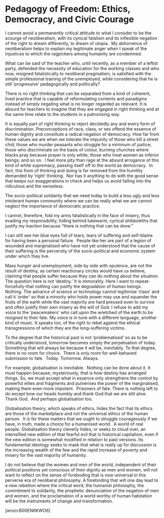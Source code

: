 Pedagogy of Freedom: Ethics, Democracy, and Civic Courage
=========================================================
I cannot avoid a permanently critical attitude to what I consider to be the scourge of neoliberalism, with its cynical fatalism and its inflexible negation of the right to dream differently, to dream of utopia.  My abhorrence of neoliberalism helps to explain my legitimate anger when I speak of the injustices to which the ragpickers among humanity are condemned. 

What can be said of the teacher who, until recently, as a member of a leftist party, defended the necessity of education for the working classes and who now, resigned fatalistically to neoliberal pragmatism, is satisfied with the simple professional training of the unemployed, while considering that he is still ‘progressive’ pedagogically and politically?

There is no right thinking that can be separated from a kind of coherent, lived practice that is capable of reformulating contents and paradigms instead of simply negating what is no longer regarded as relevant. It is absurd for teachers to imagine that they are engaged in right thinking and at the same time relate to the students in a patronising way.

It is equally part of right thinking to reject decidedly any and every form of discrimination. Preconceptions of race, class, or sex offend the essence of human dignity and constitute a radical negation of democracy. How far from these values we are when we tolerate the impunity of those who kill a street chid; those who murder peasants who struggle for a minimum of justice; those who discriminate on the basis of colour, burning churches where blacks pray because prayer is only white; those who treat women as inferior beings; and so on.  I feel more pity than rage at the absurd arrogance of this kind of white supremacy, passing itself off to the world as democracy.  In fact, this from of thinking and doing is far removed from the humility demanded by ‘right’ thinking.  Nor has it anything to do with the good sense that keeps our exaggerations in check and helps us avoid falling into the ridiculous and the senseless. 

The socio-political solidarity that we need today to build a less ugly and less intolerant human community where we can be really what we are cannot neglect the importance of democratic practice. 

I cannot, therefore, fold my arms fatalistically in the face of misery, thus evading my responsibility, hiding behind lukewarm, cynical shibboleths that justify my inaction because "there is nothing that can be done."

I can still see her blue eyes full of tears, tears of suffering and self-blame for having been a personal failure.  People like her are part of a legion of wounded and marginalised who have not yet understood that the cause of their suffering is the perversity of the socio-political and economic system under which they live.  

Mass hunger and unemployment, side by side with opulence, are not the result of destiny, as certain reactionary circles would have us believe, claiming that people suffer because they can do nothing about the situation. The question here is not ‘destiny.’ It is immorality. Here I want to repeat-forcefully-that nothing can justify the degradation of human beings. Nothing. The advance of science or technology cannot legitimise ‘class’ and call it ‘order’ so that a minority who holds power may use and squander the fruits of the earth while the vast majority are hard pressed even to survive and often justify their own misery as the will of God. I refuse to add my voice to the ‘peacemakers’ who call upon the wretched of the earth to be resigned to their fate. My voice is in tune with a different language, another kind of music. It speaks too, of the right to rebel against the ethical transgressions of which they are the long-suffering victims.   

To the degree that the historical past is not ‘problematised’ so as to be critically understood, tomorrow becomes simply the perpetuation of today. Something that will always be because it will be, inevitably. To that degree, there is no room for choice.  There is only room for well-behaved submission to fate.  Today. Tomorrow. Always.

For example, globalisation is inevitable.  Nothing can be done about it. It must happen because, mysteriously, that is how destiny has arranged things. So, we must accept what in essence only strengthens the control by powerful elites and fragments and pulverises the power of the marginalised, making them even more impotent.  Prisoners of fate. There is nothing left to do except bow our heads humbly and thank God that we are still alive.  Thank God.  And perhaps globalisation too.  

Globalisation theory, which speaks of ethics, hides the fact that its ethics are those of the marketplace and not the universal ethics of the human person.  It is for these matters that we ought to struggle courageously if we have, in truth, made a choice for a humanised world.  A world of real people. Globalisation theory cleverly hides, or seeks to cloud over, an intensified new edition of that fearful evil that is historical capitalism, even if the new edition is somewhat modified in relation to past versions. Its fundamental ideology seeks to mask that what is really up for discussion is the increasing wealth of the few and the rapid increase of poverty and misery for the vast majority of humanity.

I do not believe that the women and men of the world, independent of their political positions yet conscious of their dignity as men and women, will not want to reflect on the sense of foreboding that is now universal in this perverse era of neoliberal philosophy. A foreboding that will one day lead to a new rebellion where the critical word, the humanist philosophy, the commitment to solidarity, the prophetic denunciation of the negation of men and women, and the proclamation of a world worthy of human habitation will be the instruments of change and transformation.  

[amzn:B00EN6KWO6]

